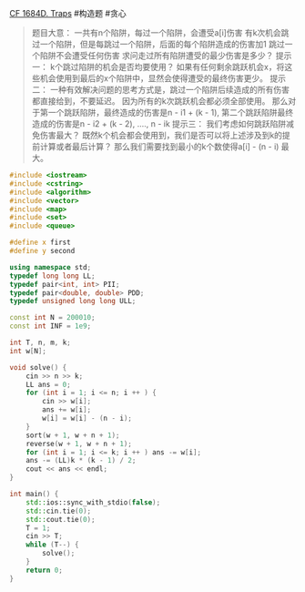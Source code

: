 [CF 1684D. Traps](https://codeforces.com/problemset/problem/1684/D)
#构造题 #贪心 
> 题目大意：
> 	一共有n个陷阱，每过一个陷阱，会遭受a[i]伤害
> 	有k次机会跳过一个陷阱，但是每跳过一个陷阱，后面的每个陷阱造成的伤害加1
> 	跳过一个陷阱不会遭受任何伤害
> 	求问走过所有陷阱遭受的最少伤害是多少？
> 提示一：
> 	k个跳过陷阱的机会是否均要使用？
> 	如果有任何剩余跳跃机会x，将这些机会使用到最后的x个陷阱中，显然会使得遭受的最终伤害更少。
> 提示二：
> 	一种有效解决问题的思考方式是，跳过一个陷阱后续造成的所有伤害都直接给到，不要延迟。
> 	因为所有的k次跳跃机会都必须全部使用。
> 	那么对于第一个跳跃陷阱，最终造成的伤害是n - i1 + (k - 1), 第二个跳跃陷阱最终造成的伤害是n - i2 + (k - 2), ...., n - ik 
> 提示三：
> 	我们考虑如何跳跃陷阱减免伤害最大？
> 	既然k个机会都会使用到，我们是否可以将上述涉及到k的提前计算或者最后计算？
> 	那么我们需要找到最小的k个数使得a[i] - (n - i) 最大。
~~~c++
#include <iostream>
#include <cstring>
#include <algorithm>
#include <vector>
#include <map>
#include <set>
#include <queue>

#define x first
#define y second

using namespace std;
typedef long long LL;
typedef pair<int, int> PII;
typedef pair<double, double> PDD;
typedef unsigned long long ULL;

const int N = 200010;
const int INF = 1e9;

int T, n, m, k;
int w[N];

void solve() {
    cin >> n >> k;
    LL ans = 0;
    for (int i = 1; i <= n; i ++ ) {
        cin >> w[i];
        ans += w[i];
        w[i] = w[i] - (n - i);
    }
    sort(w + 1, w + n + 1);
    reverse(w + 1, w + n + 1);
    for (int i = 1; i <= k; i ++ ) ans -= w[i];
    ans -= (LL)k * (k - 1) / 2;
    cout << ans << endl;
}

int main() {
    std::ios::sync_with_stdio(false);
    std::cin.tie(0);
    std::cout.tie(0);
    T = 1;
    cin >> T;
    while (T--) {
        solve();
    }
    return 0;
}
~~~
